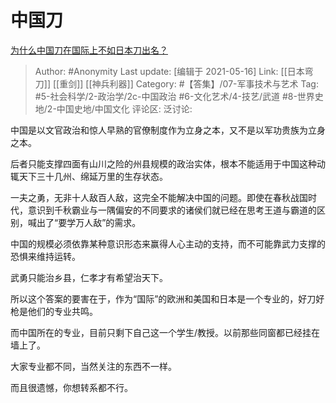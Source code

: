 # 中国刀
[为什么中国刀在国际上不如日本刀出名？](https://www.zhihu.com/question/373738336/answer/1079384253)

> Author: #Anonymity
> Last update: [编辑于 2021-05-16]
> Link: [[日本弯刀]] [[重剑]] [[神兵利器]]
> Category: #【答集】/07-军事技术与艺术
> Tag: #5-社会科学/2-政治学/2c-中国政治 #6-文化艺术/4-技艺/武道 #8-世界史地/2-中国史地/中国文化 
> 评论区:
> 泛讨论:

中国是以文官政治和惊人早熟的官僚制度作为立身之本，又不是以军功贵族为立身之本。

后者只能支撑四面有山川之险的州县规模的政治实体，根本不能适用于中国这种动辄天下三十几州、绵延万里的生存状态。

一夫之勇，无非十人敌百人敌，这完全不能解决中国的问题。即使在春秋战国时代，意识到千秋霸业与一隅偏安的不同要求的诸侯们就已经在思考王道与霸道的区别，喊出了“要学万人敌”的需求。

中国的规模必须依靠某种意识形态来赢得人心主动的支持，而不可能靠武力支撑的恐惧来维持运转。

武勇只能治乡县，仁孝才有希望治天下。

所以这个答案的要害在于，作为“国际”的欧洲和美国和日本是一个专业的，好刀好枪是他们的专业共鸣。

而中国所在的专业，目前只剩下自己这一个学生/教授。以前那些同窗都已经挂在墙上了。

大家专业都不同，当然关注的东西不一样。

而且很遗憾，你想转系都不行。
